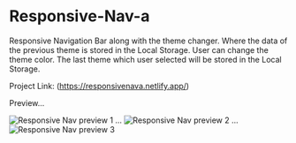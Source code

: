 # Responsive-Nav-a

Responsive Navigation Bar along with the theme changer. Where the data of the previous theme is stored in the Local Storage.
User can change the theme color. 
The last theme which user selected will be stored in the Local Storage.

Project Link: (https://responsivenava.netlify.app/)

Preview...

![Responsive Nav preview 1](https://user-images.githubusercontent.com/18380165/214071762-1e5c7e99-b3ae-471e-83ad-dcc5a01297a8.jpg)
...
![Responsive Nav preview 2](https://user-images.githubusercontent.com/18380165/214071792-9932c682-9208-4e4c-8228-94210606ca07.jpg)
...
![Responsive Nav preview 3](https://user-images.githubusercontent.com/18380165/214071812-4c2de519-7775-4f5a-90a1-2b1604753f84.jpg)
